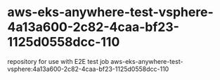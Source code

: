 # aws-eks-anywhere-test-vsphere-4a13a600-2c82-4caa-bf23-1125d0558dcc-110
repository for use with E2E test job aws-eks-anywhere-test-vsphere:4a13a600-2c82-4caa-bf23-1125d0558dcc-110
